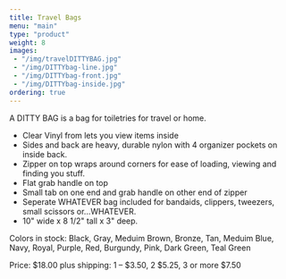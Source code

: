```yaml
---
title: Travel Bags
menu: "main"
type: "product"
weight: 8
images:
 - "/img/travelDITTYBAG.jpg"
 - "/img/DITTYbag-line.jpg"
 - "/img/DITTYbag-front.jpg"
 - "/img/DITTYbag-inside.jpg"
ordering: true
---
```


A DITTY BAG is a bag for toiletries for travel or home.  


  * Clear Vinyl from lets you view items inside 
  * Sides and back are heavy, durable nylon with 4 organizer pockets on inside back.
  * Zipper on top wraps around corners for ease of loading, viewing and finding you stuff. 
  * Flat grab handle on top
  * Small tab on one end and grab handle on other end of zipper
  * Seperate WHATEVER bag included for bandaids, clippers, tweezers, small scissors or...WHATEVER.
  * 10" wide x 8 1/2" tall x 3" deep.
  

Colors in stock:  Black, Gray, Meduim Brown, Bronze, Tan, Meduim Blue, Navy, Royal, Purple, Red, Burgundy, Pink, Dark Green, Teal Green 

Price: $18.00 plus shipping: 1 – $3.50, 2 $5.25, 3 or more $7.50
